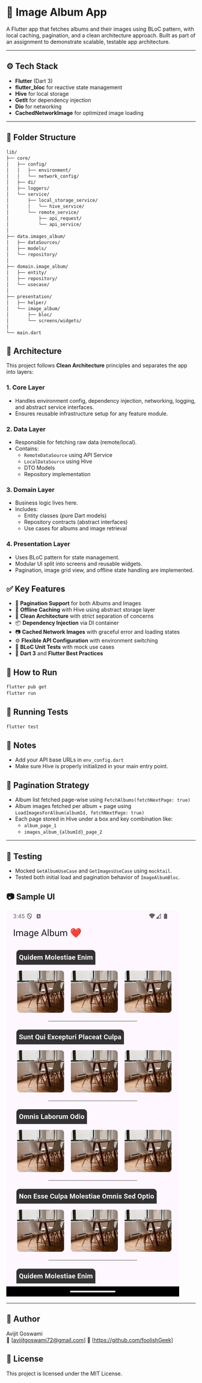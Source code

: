 # 📸 Image Album App

A Flutter app that fetches albums and their images using BLoC pattern, with local caching, pagination, and a clean architecture approach. Built as part of an assignment to demonstrate scalable, testable app architecture.

---

## ⚙️ Tech Stack

- **Flutter** (Dart 3)
- **flutter_bloc** for reactive state management
- **Hive** for local storage
- **GetIt** for dependency injection
- **Dio** for networking
- **CachedNetworkImage** for optimized image loading

----

## 📁 Folder Structure

```
lib/
├── core/
│   ├── config/
│   │   ├── environment/
│   │   └── network_config/
│   ├── di/
│   ├── loggers/
│   └── service/
│       ├── local_storage_service/
│       │   └── hive_service/
│       └── remote_service/
│           ├── api_request/
│           └── api_service/
│
├── data.images_album/
│   ├── dataSources/
│   ├── models/
│   └── repository/
│
├── domain.image_album/
│   ├── entity/
│   ├── repository/
│   └── usecase/
│
├── presentation/
│   ├── helper/
│   └── image_album/
│       ├── bloc/
│       └── screens/widgets/
│
└── main.dart
```

## 🧱 Architecture

This project follows **Clean Architecture** principles and separates the app into layers:

### 1. **Core Layer**
- Handles environment config, dependency injection, networking, logging, and abstract service interfaces.
- Ensures reusable infrastructure setup for any feature module.

### 2. **Data Layer**
- Responsible for fetching raw data (remote/local).
- Contains:
   - `RemoteDataSource` using API Service
   - `LocalDataSource` using Hive
   - DTO Models
   - Repository implementation

### 3. **Domain Layer**
- Business logic lives here.
- Includes:
   - Entity classes (pure Dart models)
   - Repository contracts (abstract interfaces)
   - Use cases for albums and image retrieval

### 4. **Presentation Layer**
- Uses BLoC pattern for state management.
- Modular UI split into screens and reusable widgets.
- Pagination, image grid view, and offline state handling are implemented.

## ✅ Key Features

- 🔄 **Pagination Support** for both Albums and Images
- 💾 **Offline Caching** with Hive using abstract storage layer
- 🧱 **Clean Architecture** with strict separation of concerns
- 📦 **Dependency Injection** via DI container
- 📷 **Cached Network Images** with graceful error and loading states
- ⚙️ **Flexible API Configuration** with environment switching
- 🧪 **BLoC Unit Tests** with mock use cases
- 🎯 **Dart 3** and **Flutter Best Practices**

## 🚀 How to Run

```bash
flutter pub get
flutter run
```

## 🧪 Running Tests

```bash
flutter test
```

## 📌 Notes

- Add your API base URLs in `env_config.dart`
- Make sure Hive is properly initialized in your main entry point.


## 🚀 Pagination Strategy

- Album list fetched page-wise using `FetchAlbums(fetchNextPage: true)`
- Album images fetched per album + page using `LoadImagesForAlbum(albumId, fetchNextPage: true)`
- Each page stored in Hive under a box and key combination like:
    - `album_page_1`
    - `images_album_{albumId}_page_2`

---

## 🧪 Testing

- Mocked `GetAlbumUseCase` and `GetImagesUseCase` using `mocktail`.
- Tested both initial load and pagination behavior of `ImageAlbumBloc`.


## 📷 Sample UI
![img_1.png](img_1.png)

---

## 👤 Author

Avijit Goswami  
📧 [avijitgoswami72@gmail.com]
💼 [https://github.com/foolishGeek]

## 📄 License

This project is licensed under the MIT License.
